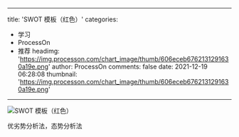 
---
title: 'SWOT 模板（红色）'
categories: 
 - 学习
 - ProcessOn
 - 推荐
headimg: 'https://img.processon.com/chart_image/thumb/606eceb6762131291630a19e.png'
author: ProcessOn
comments: false
date: 2021-12-19 06:28:08
thumbnail: 'https://img.processon.com/chart_image/thumb/606eceb6762131291630a19e.png'
---

<div>   
<img class="thumb" alt="SWOT 模板（红色）" src="https://img.processon.com/chart_image/thumb/606eceb6762131291630a19e.png" referrerpolicy="no-referrer">
<p>优劣势分析法，态势分析法</p>  
</div>
            